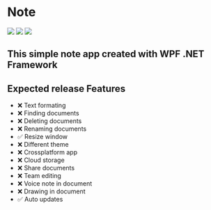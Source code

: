 # Note

[![](https://img.shields.io/badge/.NET-512BD4?style=for-the-badge)](https://dotnet.microsoft.com)
[![](https://img.shields.io/badge/Figma-F24E1E?style=for-the-badge&logo=figma&logoColor=white)](https://www.figma.com/file/thqjv1ECSP5bdCS36PEYLg/Note?node-id=0%3A1&t=LQ8mATmpJUwUXGzY-1)
[![](https://img.shields.io/badge/Download-v0.5-succes?style=for-the-badge)](https://github.com/b4shtirk1n/Note/releases/download/v0.5/Note-win.zip)

## This simple note app created with WPF .NET Framework

## Expected release Features

 - ❌ Text formating
 - ❌ Finding documents
 - ❌ Deleting documents
 - ❌ Renaming documents
 - ✅ Resize window
 - ❌ Different theme
 - ❌ Crossplatform app
 - ❌ Cloud storage
 - ❌ Share documents
 - ❌ Team editing
 - ❌ Voice note in document
 - ❌ Drawing in document
 - ✅ Auto updates

